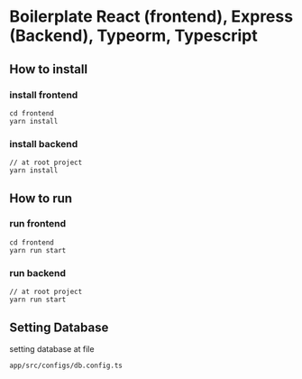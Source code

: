 # Boilerplate React (frontend), Express (Backend), Typeorm, Typescript

## How to install

### install frontend

```
cd frontend
yarn install 
```

### install backend

```
// at root project
yarn install
```

## How to run

### run frontend

```
cd frontend
yarn run start 
```

### run backend

```
// at root project
yarn run start
```

## Setting Database

setting database at file
```
app/src/configs/db.config.ts
```